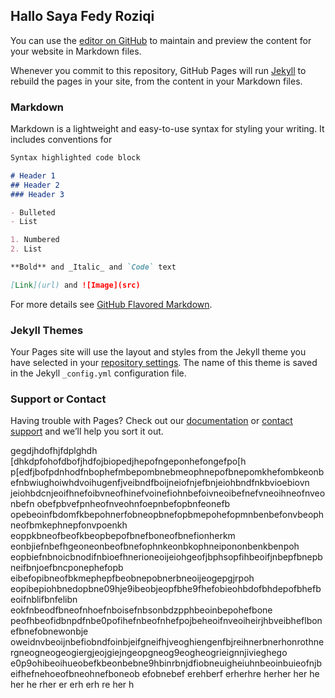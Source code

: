 ## Hallo Saya Fedy Roziqi

You can use the [editor on GitHub](https://github.com/FedyRoziqi/fedyrz.github.io/edit/gh-pages/index.md) to maintain and preview the content for your website in Markdown files.

Whenever you commit to this repository, GitHub Pages will run [Jekyll](https://jekyllrb.com/) to rebuild the pages in your site, from the content in your Markdown files.

### Markdown

Markdown is a lightweight and easy-to-use syntax for styling your writing. It includes conventions for

```markdown
Syntax highlighted code block

# Header 1
## Header 2
### Header 3

- Bulleted
- List

1. Numbered
2. List

**Bold** and _Italic_ and `Code` text

[Link](url) and ![Image](src)
```

For more details see [GitHub Flavored Markdown](https://guides.github.com/features/mastering-markdown/).

### Jekyll Themes

Your Pages site will use the layout and styles from the Jekyll theme you have selected in your [repository settings](https://github.com/FedyRoziqi/fedyrz.github.io/settings/pages). The name of this theme is saved in the Jekyll `_config.yml` configuration file.

### Support or Contact

Having trouble with Pages? Check out our [documentation](https://docs.github.com/categories/github-pages-basics/) or [contact support](https://support.github.com/contact) and we’ll help you sort it out.

gegdjhdofhjfdplghdh
[dhkdpfohofdbofjhdfojbiopedjhepofngeponhefongefpo[h
p[edfjbofpdnhodfnbophefmbepombnebmeophnepofbnepomkhefombkeonbefnbwiughoiwhdvoihugenfjveibndfboijneiofnjefbnjeiohbndfnkbvioebiovn jeiohbdcnjeoifhnefoibvneofhinefvoinefiohnbefoivneoibefnefvneoihneofnveonbefn obefpbvefpnheofnveohnfoepnbefopbnfeonefb
opebeoinfbdomfkbepohnerfobneopbnefopbmepohefopmnbenbefonvbeophneofbmkephnepfonvpoenkh
eoppkbneofbeofkbeopbepofbnefboneofbnefionherkm eonbjiefnbefhgeoneonbeofbnefophnkeonbkophneipononbenkbenpoh
eopbiefnbnoicbnodifnbioefhnerioneoijeiohgeofjbphsopfihbeoifjnbepfbnepbneifbnjoefbncponephefopb
eibefopibneofbkmephepfbeobnepobnerbneoijeogepgjrpoh
eopibepiohbnedopbne09hje9ibeobjeopfbhe9fhefobieohbdofbhdepofbhefbeoifnblifbnfelibn
eokfnbeodfbneofnhoefnboisefnbsonbdzpphbeoinbepohefbone
peofhbeofidbnpdfnbe0pofihefnbeofnhefpojbeheoifnveoiheirjhbveibheflbonefbnefobnewonbje
oweidnvbeoijnbefiobndfoinbjeifgneifhjveoghiengenfbjreihnerbnerhonrothnergneogneogeogiergjeojgiejngeopgneog9eogheogrieignnjivieghego
e0p9ohibeoihueobefkbeonbebne9hbinrbnjdfiobneuigheiuhnbeoinbuieofnjbeifhefnehoeofbneohnefboneob
efobnebef
erehberf
erherhre
herher
her
he
her
he
rher
er
erh
erh
re
her
h
